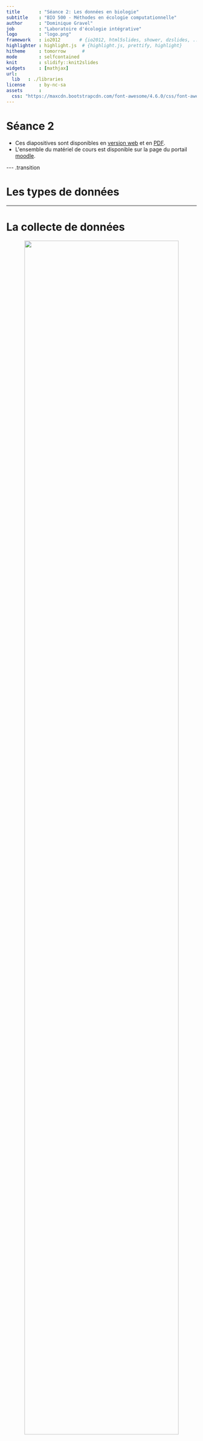```yaml
---
title       : "Séance 2: Les données en biologie"
subtitle    : "BIO 500 - Méthodes en écologie computationnelle"
author      : "Dominique Gravel"
job         : "Laboratoire d'écologie intégrative"
logo        : "logo.png"
framework   : io2012       # {io2012, html5slides, shower, dzslides, ...}
highlighter : highlight.js  # {highlight.js, prettify, highlight}
hitheme     : tomorrow      #
mode        : selfcontained
knit        : slidify::knit2slides
widgets     : [mathjax]
url:
  lib   : ./libraries
license     : by-nc-sa
assets      :
  css: "https://maxcdn.bootstrapcdn.com/font-awesome/4.6.0/css/font-awesome.min.css"
---
```

# Séance 2

- Ces diapositives sont disponibles en [version web](https://econumuds.github.io/BIO500/cours1/) et en [PDF](./assets/pdf/S1-BIO500.pdf).
- L'ensemble du matériel de cours est disponible sur la page du portail [moodle](https://www.usherbrooke.ca/moodle2-cours/course/view.php?id=12188).

<!-- TODO 1: Mettre cours 2 en PDF -->
<!-- TODO 2: Changer le lien moodle -->

--- .transition

# Les types de données

---

# La collecte de données

<div style='text-align:center;'>
<img src="assets/img/flow_cours2.png" width="90%"></img>
</div>

---

# La collecte de données

## **En biométrie**, il éxiste plusieurs grandes familles de données:

1. Quantitative (variables continues)
2. Semi-quantitative (variables discrètes)
3. Qualitatives (variables de rang)

Le type de données collectées conditionne les analyses statistiques que l'on pourra réaliser sur les données.

<!-- ## Probléme - La structure des données est par conséquent déterminé par les analyses que l'on va réaliser. On est une étape plus loin dans notre cheminement (voir schéma précédent) -->


---

# La collecte de données en biologie

## Alors, qu'en est-il d'une donnée biologique ?



<!-- Présenter qu'est qu'une données biologiques, comme elle est représenté -->
<!-- Qu'est ce qui est représenté en ligne versus en colonne -->


<div style='text-align:center;'>
<img src="assets/img/data_cube_2n.png" width="100%"></img>
</div>


---

# La collecte de données en biologie

## Le problème de multi-dimensionnalité

<div style='text-align:center;'>
<img src="assets/img/data_cube_3n.png" width="100%"></img>
</div>


---

# La collecte de données en biologie

## Le problème de multi-dimensionnalité

<div style='text-align:center;'>
<img src="assets/img/data_cube_4n.png" width="100%"></img>
</div>

**Note:** Pour la prise de données de facteurs environnementaux (abiotiques), on retrouverait une forme de type 3n.

---

# La collecte de données en biologie

## **En biologie**, on classifie les données selon 4 dimensions/classes d'information:

1. Biotique/abiotique
2. Taxonomique
3. Temporelle
4. Spatial

Au cours des diapos suivantes, nous nous attarderons à la façon de stocker ces données selon la dimension abordée.


--- .transition

#  Les type de données


---

# Les données biotiques et abiotiques

TABLEAU DE DONNÉES AVEC LES 4 Types de données informatiques

---

# Les données biotiques et abiotiques

## **En informatique**, on distingue plusieurs types de données également:

1. Les entiers (`INTEGER`)
2. Les nombres réels (`DOUBLE`, `FLOAT`)
2. Les caractères (`CHAR`,`VARCHAR`)
3. Les dates (`DATE`)

---

# Les données temporelles

<!-- Voir Borer -->
<!-- Représentation en jour julien Annuelle -->


--- &twocol

# Les données taxonomiques

*Un exemple avec l'érable à sucre*


*** =left

**Selon vous quelle option est la meilleure?**


|Option                    |Exemple        |
|:-------------------------|:--------------|
|Code spécifique à l'étude |ACSA           |
|Code du ministère         |ERS            |
|Genre et espèce           |Acer saccharum |
|Nom vernaculaire          |Érable à sucre |

*** =right


<div style='text-align:center;'>
<img src="assets/img/acsa.jpg" height="450px"></img>
</div>


--- &twocol

# Les données taxonomiques

*Un exemple avec l'érable à sucre*

*** =left


|Option                             |Exemple        |
|:----------------------------------|:--------------|
|1. Code spécifique à l'étude       |ACSA           |
|2. Code du ministère               |ERS            |
|3. Genre et espèce                 |Acer saccharum |
|4. Nom vernaculaire                |Érable à sucre |
|5. Numéro Taxonomique (TSN - ITIS) |28731          |

*** =right

>- **Option 1:** Doit être associé à des métadonnées. Risque de perte du fichier attaché.

>- **Option 2:** Le genre et l'espèce peuvent changer à travers le temps.

>- **Option 3:** Le nom vernaculaire des espèces est le pire choix. Le nom vernaculaire est propre à un pays et peu changer même entre différentes régions géographiques.


--- &twocol

# Les données taxonomiques

*Un exemple avec l'érable à sucre*

*** =left


|Option                          |Exemple        |
|:-------------------------------|:--------------|
|Code spécifique à l'étude       |ACSA           |
|Code du ministère               |ERS            |
|Genre et espèce                 |Acer saccharum |
|Nom vernaculaire                |Érable à sucre |
|Numéro Taxonomique (TSN - ITIS) |28731          |

*** =right


>- **Option 4:** Cette option couplé à l'option 3, est le meilleur choix.


---

# Les données taxonomiques

On privilégie généralement, l'utilisation de code espèce standardisé:

1. ITIS
2. VASCAN (Plantes vasculaires du Canada)
3. NCBI

**Avantage:** Chacune de ces institutions/infrastructures, nous permettent de valider et retirer l'ensemble de la classification taxonomique d'une espèce à partir de son code. Même si l'identifiant change (nouvelle classification), nous serons en mesure de trouver identifiant à partir de l'ancien.

Exemple: [https://www.itis.gov/servlet/SingleRpt/SingleRpt?search_topic=TSN&search_value=28731#null](https://www.itis.gov/servlet/SingleRpt/SingleRpt?search_topic=TSN&search_value=28731#null)

---


---

# Les données spatiales


---

# L'absence de données



--- .transition

#  Le format des données


---

# Choisir le bon type et format de données

Si l'on ne choisit pas le type de données approprié, cela aura diverses conséquences:

- Des problèmes de performance (ex. : il est plus rapide de faire une recherche sur un nombre que sur une chaîne de caractères)
- Un comportement contraire à celui attendu (ex. : trier sur un nombre stocké comme tel, ou sur un nombre stocké comme une chaîne de caractères ne donnera pas le même résultat)
- L'impossibilité d'utiliser des fonctionnalités propres à un type de données (ex. : stocker une date comme une chaîne de caractères vous prive des nombreuses fonctions temporelles disponibles).

<!-- Point supplémentaire pour les avancées: - Un gaspillage de mémoire (ex. : si vous stockez de toutes petites données dans une colonne faite pour stocker de grosses quantités de données) -->

---

# Finalement

Pourquoi prendre soin de ces données ?

Les 3 R.
C'est comme un livre, ca nous raconte l'histoire d'individu, d'une pop à un instant t à un endroit donné.
Sommes-nous capable de juger de la valeur de ces données?


<!-- ---

TRANSTION vers SQL

# La collecte de données

En biologie, la collecte de données se résume à un hypercube.


Comme nous le verrons plus tard cette multi-dimensionnalité complique notre tâche, car il est difficile de la représenter dans un tableau excel (n-2). -->

